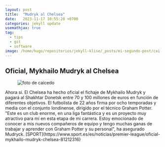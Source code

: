 ```yaml
---
layout: post
title:  "Mudryk al Chelsea"
date:   2023-11-17 10:55:20 +0700
categories: jekyll update
usemathjax: true
tag:
  - tips
  - git
  - software
image: /home/hugo/repositorios/jekyll-klise/_posts/mi-segundo-post/cai.jpeg
---
```


## Oficial, Mykhailo Mudryk al Chelsea 
 
 <figure>
<img src="/home/hugo/repositorios/jekyll-klise/_posts/mi-segundo-post/cai.jpeg" alt="foto de caicedo">

</figure>
Ahora sí. El Chelsea ha hecho oficial el fichaje de Mykhailo Mudryk y pagará al Shakhtar Donetsk entre 70 y 100 millones de euros en función de diferentes objetivos.
El futbolista de 22 años firma por ocho temporadas y media con el conjunto londinense, dirigido por el técnico Graham Potter.
"Este es un club enorme, en una liga fantástica y es un proyecto muy atractivo para mí en esta etapa de mi carrera. Estoy emocionado de conocer a mis nuevos compañeros de equipo y tengo muchas ganas de trabajar y aprender con Graham Potter y su personal", ha asegurado Mudryck.
[SPORT](https://www.sport.es/es/noticias/premier-league/oficial-mykhailo-mudryk-chelsea-81212316)